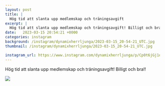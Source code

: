 ```yaml
---
layout: post
title: |
  Hög tid att slanta upp medlemskap och träningsavgift
excerpt: |
  Hög tid att slanta upp medlemskap och träningsavgift! Billigt och bra!!
date:   2023-03-15 20:54:21 +0000
categories: instagram
background: /instagram/dynamixherrljunga/2023-03-15_20-54-21_UTC.jpg
thumbnail: /instagram/dynamixherrljunga/2023-03-15_20-54-21_UTC.jpg

instagram_url: https://www.instagram.com/dynamixherrljunga/p/Cp0t6jGj1om
---
```

Hög tid att slanta upp medlemskap och träningsavgift! Billigt och bra!!



<img src='/www-dynamix-herrljunga/instagram/dynamixherrljunga/2023-03-15_20-54-21_UTC.jpg' class='img-fluid' />
